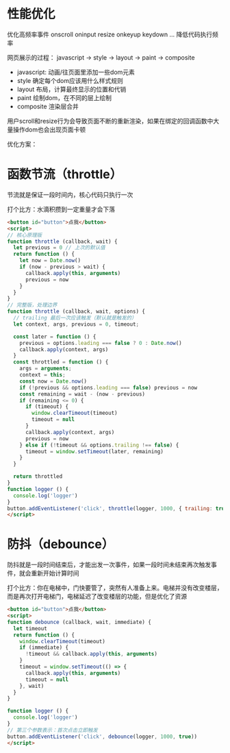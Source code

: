 # 性能优化
优化高频率事件  onscroll oninput resize onkeyup keydown ... 降低代码执行频率


网页展示的过程：
javascript -> style -> layout -> paint -> composite

* javascript: 动画/往页面里添加一些dom元素
* style 确定每个dom应该用什么样式规则
* layout 布局，计算最终显示的位置和代销
* paint 绘制dom，在不同的层上绘制
* composite 渲染层合并

用户scroll和resize行为会导致页面不断的重新渲染，如果在绑定的回调函数中大量操作dom也会出现页面卡顿

优化方案：

# 函数节流（throttle）
节流就是保证一段时间内，核心代码只执行一次

打个比方：水滴积攒到一定重量才会下落
```html
<button id="button">点我</button>
<script>
// 核心原理版
function throttle (callback, wait) {
  let previous = 0 // 上次的默认值
  return function () {
    let now = Date.now()
    if (now - previous > wait) {
      callback.apply(this, arguments)
      previous = now
    }
  }
}
// 完整版，处理边界
function throttle (callback, wait, options) {
  // trailing 最后一次应该触发（默认就是触发的）
  let context, args, previous = 0, timeout;

  const later = function () {
    previous = options.leading === false ? 0 : Date.now()
    callback.apply(context, args)
  }
  const throttled = function () {
    args = arguments;
    context = this;
    const now = Date.now()
    if (!previous && options.leading === false) previous = now
    const remaining = wait - (now - previous)
    if (remaining <= 0) {
      if (timeout) {
        window.clearTimeout(timeout)
        timeout = null
      }
      callback.apply(context, args)
      previous = now
    } else if (!timeout && options.trailing !== false) {
      timeout = window.setTimeout(later, remaining)
    }
  }

  return throttled
}
function logger () {
  console.log('logger')
}
button.addEventListener('click', throttle(logger, 1000, { trailing: true, leading: false }))
</script>
```
# 防抖（debounce）

防抖就是一段时间结束后，才能出发一次事件，如果一段时间未结束再次触发事件，就会重新开始计算时间

打个比方：你在电梯中，门快要管了，突然有人准备上来。电梯并没有改变楼层，而是再次打开电梯门，电梯延迟了改变楼层的功能，但是优化了资源

```html
<button id="button">点我</button>
<script>
function debounce (callback, wait, immediate) {
  let timeout 
  return function () {
    window.clearTimeout(timeout)
    if (immediate) {
      !timeout && callback.apply(this, arguments)
    }
    timeout = window.setTimeout(() => {
      callback.apply(this, arguments)
      timeout = null
    }, wait)
  }
}

function logger () {
  console.log('logger')
}
// 第三个参数表示：首次点击立即触发
button.addEventListener('click', debounce(logger, 1000, true))
</script>
```